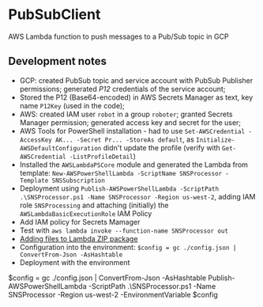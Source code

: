 # PubSubClient
AWS Lambda function to push messages to a Pub/Sub topic in GCP

## Development notes
- GCP: created PubSub topic and service account with PubSub Publisher permissions; generated _P12_ credentials of the service account;
- Stored the P12 (Base64-encoded) in AWS Secrets Manager as text, key name `P12Key` (used in the code);
- AWS: created IAM user `robot` in a group `roboter`; granted Secrets Manager permission; generated access key and secret for the user;
- AWS Tools for PowerShell installation - had to use `Set-AWSCredential -AccessKey AK... -Secret Pr... -StoreAs default`, as `Initialize-AWSDefaultConfiguration` didn't update the profile (verify with `Get-AWSCredential -ListProfileDetail`)
- Installed the `AWSLambdaPSCore` module and generated the Lambda from template: `New-AWSPowerShellLambda -ScriptName SNSProcessor -Template SNSSubscription`
- Deployment using `Publish-AWSPowerShellLambda -ScriptPath .\SNSProcessor.ps1 -Name SNSProcessor -Region us-west-2`, adding IAM role `SNSProcessing` and attaching (initially) the `AWSLambdaBasicExecutionRole` IAM Policy
- Add IAM policy for Secrets Mamager
- Test with `aws lambda invoke --function-name SNSProcessor out`
- [Adding files to Lambda ZIP package](https://stackoverflow.com/questions/61932451/powershell-how-to-package-custom-modules-into-a-zip-package-for-aws-lamdba)
- Configuration into the environment: `$config = gc ./config.json | ConvertFrom-Json -AsHashtable`
- Deployment with the environment

$config = gc ./config.json | ConvertFrom-Json -AsHashtable
Publish-AWSPowerShellLambda -ScriptPath .\SNSProcessor.ps1 -Name SNSProcessor -Region us-west-2 -EnvironmentVariable $config 
